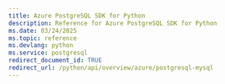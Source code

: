 ```yaml
---
title: Azure PostgreSQL SDK for Python
description: Reference for Azure PostgreSQL SDK for Python
ms.date: 03/24/2025
ms.topic: reference
ms.devlang: python
ms.service: postgresql
redirect_document_id: TRUE
redirect_url: /python/api/overview/azure/postgresql-mysql
---
```

